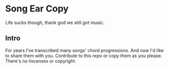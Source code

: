 # Song Ear Copy

Life sucks though, thank god we still got music.

## Intro

For years I've transcribed many songs' chord progressions. And now I'd like to share them with you.
Contribute to this repo or copy them as you please. There's no liscenses or copyright.